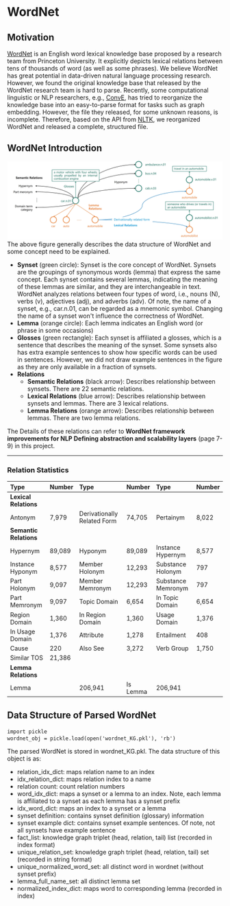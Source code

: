 # WordNet
## Motivation
[WordNet](https://wordnet.princeton.edu/) is an English word lexical knowledge base proposed by a research team from 
Princeton University. It explicitly depicts lexical relations between tens of thousands of word 
(as well as some phrases). We believe WordNet has great potential in data-driven natural language processing research. 
However, we found the original knowledge base that released by the WordNet research team is hard to parse.
Recently, some computational linguistic or NLP researchers, e.g., [ConvE](https://github.com/TimDettmers/ConvE), has 
tried to reorganize the knowledge base into an easy-to-parse format for tasks such as graph embedding. However, 
the file they released, for some unknown reasons, is incomplete. Therefore, based on the API from [NLTK](https://www.nltk.org/), 
we reorganized WordNet and released a complete, structured file.



## WordNet Introduction
![WordNet Data Structure](WordNet_Data_Structure.jpg)
The above figure generally describes the data structure of WordNet and some concept need to be explained.
- **Synset** (green circle): Synset is the core concept of WordNet. Synsets are the groupings of synonymous words (lemma) 
  that express the same concept. Each synset contains several lemmas, indicating the meaning of these lemmas are similar,
  and they are interchangeable in text. WordNet analyzes relations between four types of word, i.e., nouns (N), verbs 
  (v), adjectives (adj), and adverbs (adv). Of note, the name of a synset, e.g., car.n.01, can be regarded as a 
  mnemonic symbol. Changing the name of a synset won't influence the correctness of WordNet.
- **Lemma** (orange circle): Each lemma indicates an English word (or phrase in some occasions)
- **Glosses** (green rectangle): Each synset is affiliated a glosses, which is a sentence that describes the meaning of the synset.
  Some synsets also has extra example sentences to show how specific words can be used in sentences. However, we did not draw 
  example sentences in the figure as they are only available in a fraction of synsets.
- **Relations**
    - **Semantic Relations** (black arrow): Describes relationship between synsets. There are 22 semantic relations.
    - **Lexical Relations** (blue arrow): Describes relationship between synsets and lemmas. There are 3 lexical relations.
    - **Lemma Relations** (orange arrow): Describes relationship between lemmas. There are two lemma relations.
    
The Details of these relations can refer to **WordNet framework improvements for NLP Defining abstraction and 
scalability layers** (page 7-9) in this project.
****
### Relation Statistics
| Type  | Number | Type | Number| Type | Number
| :-----| :----  | :---- |:----|:---|:---|
|**Lexical Relations**||||
|Antonym| 7,979 |Derivationally Related Form|74,705|Pertainym|8,022|
|**Semantic Relations**|
|Hypernym|89,089|Hyponym|89,089|Instance Hypernym|8,577|
|Instance Hyponym|8,577|Member Holonym|12,293|Substance Holonym|797|
|Part Holonym|9,097|Member Memronym|12,293|Substance Memronym|797|
|Part Memronym|9,097|Topic Domain|6,654|In Topic Domain|6,654|
|Region Domain|1,360|In Region Domain|1,360|Usage Domain|1,376|
|In Usage Domain|1,376|Attribute|1,278|Entailment|408|
|Cause|220|Also See|3,272|Verb Group|1,750|
|Similar TOS|21,386|
|**Lemma Relations**|
|Lemma||206,941|Is Lemma|206,941|

## Data Structure of Parsed WordNet
    import pickle
    wordnet_obj = pickle.load(open('wordnet_KG.pkl'), 'rb')

The parsed WordNet is stored in wordnet_KG.pkl.
The data structure of this object is as:
- relation_idx_dict: maps relation name to an index
- idx_relation_dict: maps relation index to a name
- relation count: count relation numbers
- word_idx_dict: maps a synset or a lemma to an index. Note, each lemma is affiliated to a synset as each lemma has a
  synset prefix
- idx_word_dict: maps an index to a synset or a lemma
- synset definition: contains synset definition (glossary) information
- synset example dict: contains synset example sentences. Of note, not all synsets have example sentence
- fact_list: knowledge graph triplet (head, relation, tail) list (recorded in index format)
- unique_relation_set: knowledge graph triplet (head, relation, tail) set (recorded in string format)
- unique_normalized_word_set: all distinct word in wordnet (without synset prefix)
- lemma_full_name_set: all distinct lemma set
- normalized_index_dict: maps word to corresponding lemma (recorded in index)